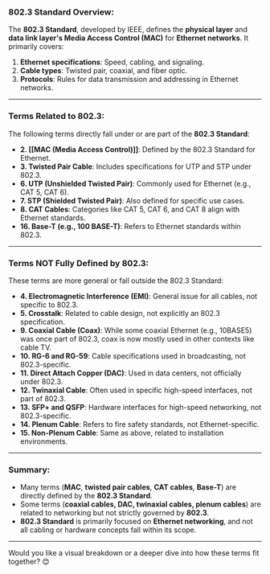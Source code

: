 
### **802.3 Standard Overview**:

The **802.3 Standard**, developed by IEEE, defines the **physical layer** and **data link layer's Media Access Control (MAC)** for **Ethernet networks**. It primarily covers:

1. **Ethernet specifications**: Speed, cabling, and signaling.
2. **Cable types**: Twisted pair, coaxial, and fiber optic.
3. **Protocols**: Rules for data transmission and addressing in Ethernet networks.

---

### **Terms Related to 802.3**:

The following terms directly fall under or are part of the **802.3 Standard**:

- **2. [[MAC (Media Access Control)]]**: Defined by the 802.3 Standard for Ethernet.
- **3. Twisted Pair Cable**: Includes specifications for UTP and STP under 802.3.
- **6. UTP (Unshielded Twisted Pair)**: Commonly used for Ethernet (e.g., CAT 5, CAT 6).
- **7. STP (Shielded Twisted Pair)**: Also defined for specific use cases.
- **8. CAT Cables**: Categories like CAT 5, CAT 6, and CAT 8 align with Ethernet standards.
- **16. Base-T (e.g., 100 BASE-T)**: Refers to Ethernet standards within 802.3.

---

### **Terms NOT Fully Defined by 802.3**:

These terms are more general or fall outside the 802.3 Standard:

- **4. Electromagnetic Interference (EMI)**: General issue for all cables, not specific to 802.3.
- **5. Crosstalk**: Related to cable design, not explicitly an 802.3 specification.
- **9. Coaxial Cable (Coax)**: While some coaxial Ethernet (e.g., 10BASE5) was once part of 802.3, coax is now mostly used in other contexts like cable TV.
- **10. RG-6 and RG-59**: Cable specifications used in broadcasting, not 802.3-specific.
- **11. Direct Attach Copper (DAC)**: Used in data centers, not officially under 802.3.
- **12. Twinaxial Cable**: Often used in specific high-speed interfaces, not part of 802.3.
- **13. SFP+ and QSFP**: Hardware interfaces for high-speed networking, not 802.3-specific.
- **14. Plenum Cable**: Refers to fire safety standards, not Ethernet-specific.
- **15. Non-Plenum Cable**: Same as above, related to installation environments.

---

### Summary:

- Many terms (**MAC**, **twisted pair cables**, **CAT cables**, **Base-T**) are directly defined by the **802.3 Standard**.
- Some terms (**coaxial cables, DAC, twinaxial cables, plenum cables**) are related to networking but not strictly governed by **802.3**.
- **802.3 Standard** is primarily focused on **Ethernet networking**, and not all cabling or hardware concepts fall within its scope.

---

Would you like a visual breakdown or a deeper dive into how these terms fit together? 😊